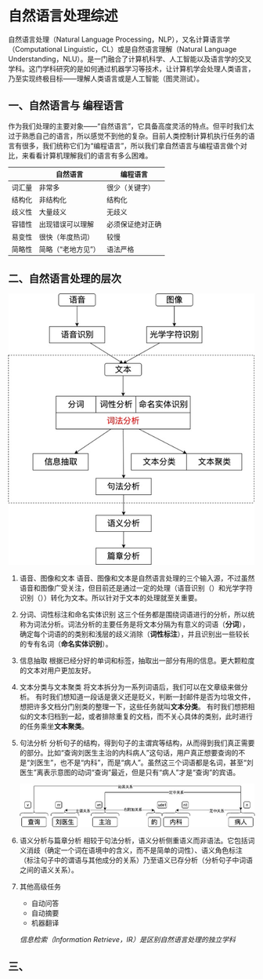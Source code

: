 # 自然语言处理综述

自然语言处理（Natural Language Processing，NLP），又名计算语言学（Computational Linguistic，CL）或是自然语言理解（Natural Language Understanding，NLU）。是一门融合了计算机科学、人工智能以及语言学的交叉学科。这门学科研究的是如何通过机器学习等技术，让计算机学会处理人类语言，乃至实现终极目标——理解人类语言或是人工智能（图灵测试）。

## 一、自然语言与 编程语言
作为我们处理的主要对象——“自然语言”，它具备高度灵活的特点。但平时我们太过于熟悉自己的语言，所以感觉不到他的复杂。目前人类控制计算机执行任务的语言有很多，我们统称它们为“编程语言”，所以我们拿自然语言与编程语言做个对比，来看看计算机理解我们的语言有多么困难。

|        | 自然语言           | 编程语言         |
| ------ | ------------------ | ---------------- |
| 词汇量 | 非常多             | 很少（关键字）   |
| 结构化 | 非结构化           | 结构化           |
| 歧义性 | 大量歧义           | 无歧义           |
| 容错性 | 出现错误可以理解   | 必须保证绝对正确 |
| 易变性 | 很快（年度热词）   | 较慢             |
| 简略性 | 简略（“老地方见”） | 语法严格         |

## 二、自然语言处理的层次

![自然语言处理综述/NLPLevel](自然语言处理综述/NLPLevel.jpg)

1. 语音、图像和文本
   语音、图像和文本是自然语言处理的三个输入源，不过虽然语音和图像广受关注，但目前还是通过一定的处理（语音识别（）和光学字符识别（））转化为文本。所以针对于文本的处理就至关重要。
   
2. 分词、词性标注和命名实体识别
   这三个任务都是围绕词语进行的分析，所以统称为词法分析。词法分析的主要任务是将文本分隔为有意义的词语（**分词**），确定每个词语的的类别和浅层的歧义消除（**词性标注**），并且识别出一些较长的专有名词（**命名实体识别**）。
   
3. 信息抽取
   根据已经分好的单词和标签，抽取出一部分有用的信息。更大颗粒度的文本对用户更加友好。
   
4. 文本分类与文本聚类
   将文本拆分为一系列词语后，我们可以在文章级来做分析。
   有时我们想知道一段话是褒义还是贬义，判断一封邮件是否为垃圾文件，想把许多文档分门别类的整理一下，这些任务就叫**文本分类**。
   有时我们想把相似的文本归档到一起，或者排除重复的文档，而不关心具体的类别，此时进行的任务乘坐**文本聚类**。
   
5. 句法分析
   分析句子的结构，得到句子的主谓宾等结构，从而得到我们真正需要的部分。比如“查询刘医生主治的内科病人”这句话，用户真正想要查询的不是“刘医生”，也不是“内科”，而是“病人”。虽然这三个词语都是名词，甚至“刘医生”离表示意图的动词“查询”最近，但是只有“病人”才是“查询”的宾语。
   
   ![SyntacticAnalysisResult](自然语言处理综述/SyntacticAnalysisResult.jpg)
   
6. 语义分析与篇章分析
   相较于句法分析，语义分析侧重语义而非语法。它包括词义消歧（确定一个词在语境中的含义，而不是简单的词性）、语义角色标注（标注句子中的谓语与其他成分的关系）乃至语义已存分析（分析句子中词语之间的语义关系）。

7. 其他高级任务
   - 自动问答
   - 自动摘要
   - 机器翻译

   *信息检索（Information Retrieve，IR）是区别自然语言处理的独立学科*
## 三、